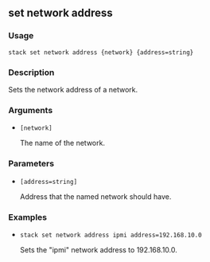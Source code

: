 ## set network address

### Usage

`stack set network address {network} {address=string}`

### Description

Sets the network address of a network.

### Arguments

* `[network]`

   The name of the network.


### Parameters
* `[address=string]`

   Address that the named network should have.

### Examples

* `stack set network address ipmi address=192.168.10.0`

   Sets the "ipmi" network address to 192.168.10.0.



